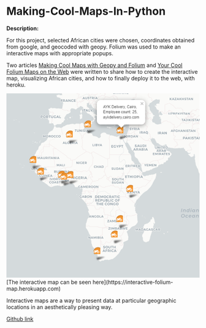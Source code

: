 # Making-Cool-Maps-In-Python
**Description:** 

For this project, selected African cities were chosen, coordinates obtained from google, and geocoded with geopy.
Folium was used to make an interactive maps with appropriate popups. 

Two articles [Making Cool Maps with Geopy and Folium](https://towardsdatascience.com/making-simple-maps-with-folium-and-geopy-4b9e8ab98c00) and [Your Cool Folium Maps on the Web](https://towardsdatascience.com/your-cool-folium-maps-on-the-web-313f9d1a6bcd) were written to share how to create the interactive map, visualizing African cities, and how to finally deploy it to the web, with heroku.

<img src="images/snapshot for portfo cool maps.png?raw=true"/>
[The interactive map can be seen here](https://interactive-folium-map.herokuapp.com)

Interactive maps are a way to present data at particular geographic locations in an aesthetically pleasing way. 

[Github link](https://github.com/Alyeko/Making-Cool-Maps-In-Python)
